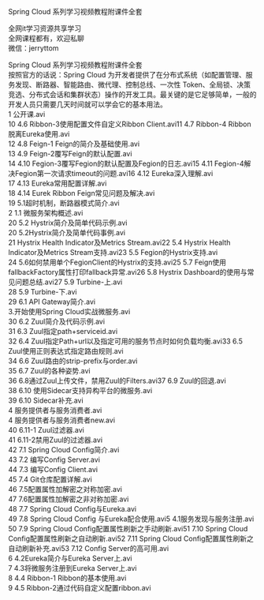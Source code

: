 Spring Cloud 系列学习视频教程附课件全套

全网it学习资源共享学习<br>全网课程都有，欢迎私聊<br>微信：jerryttom<br>

Spring Cloud 系列学习视频教程附课件全套<br> 按照官方的话说：Spring Cloud 为开发者提供了在分布式系统（如配置管理、服务发现、断路器、智能路由、微代理、控制总线、一次性 Token、全局锁、决策竞选、分布式会话和集群状态）操作的开发工具。最关键的是它足够简单，一般的开发人员只需要几天时间就可以学会它的基本用法。<br> 1 公开课.avi<br> 10 4.6 Ribbon-3使用配置文件自定义Ribbon Client.avi11 4.7 Ribbon-4 Ribbon脱离Eureka使用.avi<br> 12 4.8 Feign-1 Feign的简介及基础使用.avi<br> 13 4.9 Feign-2覆写Feign的默认配置.avi<br> 14 4.10 Fegion-3覆写Fegion的默认配置及Fegion的日志.avi15 4.11 Fegion-4解决Fegion第一次请求timeout的问题.avi16 4.12 Eureka深入理解.avi<br> 17 4.13 Eureka常用配置详解.avi<br> 18 4.14 Eurek Ribbon Feign常见问题及解决.avi<br> 19 5.1超时机制，断路器模式简介.avi<br> 2 1.1 微服务架构概述.avi<br> 20 5.2 Hystrix简介及简单代码示例.avi<br> 20 5.2Hystrix简介及简单代码事例.avi<br> 21 Hystrix Health Indicator及Metrics Stream.avi22 5.4 Hystrix Health Indicator及Metrics Stream支持.avi23 5.5 Fegion的Hystrix支持.avi<br> 24 5.6如何禁用单个FegionClient的Hystrix的支持.avi25 5.7 Feign使用fallbackFactory属性打印fallback异常.avi26 5.8 Hystrix Dashboard的使用与常见问题总结.avi27 5.9 Turbine-上.avi<br> 28 5.9 Turbine-下.avi<br> 29 6.1 API Gateway简介.avi<br> 3.开始使用Spring Cloud实战微服务.avi<br> 30 6.2 Zuul简介及代码示例.avi<br> 31 6.3 Zuul指定path+serviceid.avi<br> 32 6.4 Zuul指定Path+url以及指定可用的服务节点时如何负载均衡.avi33 6.5 Zuul使用正则表达式指定路由规则.avi<br> 34 6.6 Zuul路由的strip-prefix与order.avi<br> 35 6.7 Zuul的各种姿势.avi<br> 36 6.8通过Zuul上传文件，禁用Zuul的Filters.avi37 6.9 Zuul的回退.avi<br> 38 6.10 使用Sidecar支持异构平台的微服务.avi<br> 39 6.10 Sidecar补充.avi<br> 4 服务提供者与服务消费者.avi<br> 4 服务提供者与服务消费者new.avi<br> 40 6.11-1 Zuul过滤器.avi<br> 41 6.11-2禁用Zuul的过滤器.avi<br> 42 7.1 Spring Cloud Config简介.avi<br> 43 7.2 编写Config Server.avi<br> 44 7.3 编写Config Client.avi<br> 45 7.4 Git仓库配置详解.avi<br> 46 7.5配置属性加解密之对称加密.avi<br> 47 7.6配置属性加解密之非对称加密.avi<br> 48 7.7 Spring Cloud Config与Eureka.avi<br> 49 7.8 Spring Cloud Config 与Eureka配合使用.avi5 4.1服务发现与服务注册.avi<br> 50 7.9 Spring Cloud Config配置属性刷新之手动刷新.avi51 7.10 Spring Cloud Config配置属性刷新之自动刷新.avi52 7.11 Spring Cloud Config配置属性刷新之自动刷新补充.avi53 7.12 Config Server的高可用.avi<br> 6 4.2Eureka简介与Eureka Server上.avi<br> 7 4.3将微服务注册到Eureka Server上.avi<br> 8 4.4 Ribbon-1 Ribbon的基本使用.avi<br> 9 4.5 Ribbon-2通过代码自定义配置ribbon.avi